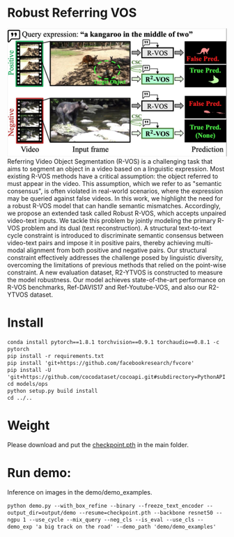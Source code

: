 # Robust Referring VOS
![avatar](illustration.jpg)
Referring Video Object Segmentation (R-VOS) is a challenging task that aims to segment an object in a video based on a linguistic expression. Most existing R-VOS methods have a critical assumption: the object referred to must appear in the video. This assumption, which we refer to as "semantic consensus", is often violated in real-world scenarios, where the expression may be queried against false videos. In this work, we highlight the need for a robust R-VOS model that can handle semantic mismatches. Accordingly, we propose an extended task called Robust R-VOS, which accepts unpaired video-text inputs. We tackle this problem by jointly modeling the primary R-VOS problem and its dual (text reconstruction). A structural text-to-text cycle constraint is introduced to discriminate semantic consensus between video-text pairs and impose it in positive pairs, thereby achieving multi-modal alignment from both positive and negative pairs. Our structural constraint effectively addresses the challenge posed by linguistic diversity, overcoming the limitations of previous methods that relied on the point-wise constraint. A new evaluation dataset, R2-YTVOS is constructed to measure the model robustness. Our model achieves state-of-the-art performance on R-VOS benchmarks, Ref-DAVIS17 and Ref-Youtube-VOS, and also our R2-YTVOS dataset.

# Install

```
conda install pytorch==1.8.1 torchvision==0.9.1 torchaudio==0.8.1 -c pytorch
pip install -r requirements.txt 
pip install 'git+https://github.com/facebookresearch/fvcore' 
pip install -U 'git+https://github.com/cocodataset/cocoapi.git#subdirectory=PythonAPI'
cd models/ops
python setup.py build install
cd ../..
```

# Weight
Please download and put the [checkpoint.pth](https://drive.google.com/file/d/1gknDDMxWKqZ7yPuTh1fome1-Ba4f_G9K/view?usp=share_link) in the main folder.


# Run demo:
Inference on images in the demo/demo_examples.
```
python demo.py --with_box_refine --binary --freeze_text_encoder --output_dir=output/demo --resume=checkpoint.pth --backbone resnet50 --ngpu 1 --use_cycle --mix_query --neg_cls --is_eval --use_cls --demo_exp 'a big track on the road' --demo_path 'demo/demo_examples'
```



